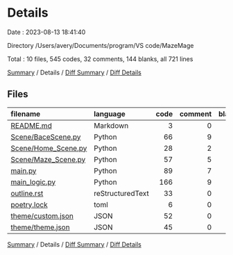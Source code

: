 # Details

Date : 2023-08-13 18:41:40

Directory /Users/avery/Documents/program/VS code/MazeMage

Total : 10 files,  545 codes, 32 comments, 144 blanks, all 721 lines

[Summary](results.md) / Details / [Diff Summary](diff.md) / [Diff Details](diff-details.md)

## Files
| filename | language | code | comment | blank | total |
| :--- | :--- | ---: | ---: | ---: | ---: |
| [README.md](/README.md) | Markdown | 3 | 0 | 2 | 5 |
| [Scene/BaceScene.py](/Scene/BaceScene.py) | Python | 66 | 9 | 16 | 91 |
| [Scene/Home_Scene.py](/Scene/Home_Scene.py) | Python | 28 | 2 | 11 | 41 |
| [Scene/Maze_Scene.py](/Scene/Maze_Scene.py) | Python | 57 | 5 | 19 | 81 |
| [main.py](/main.py) | Python | 89 | 7 | 31 | 127 |
| [main_logic.py](/main_logic.py) | Python | 166 | 9 | 53 | 228 |
| [outline.rst](/outline.rst) | reStructuredText | 33 | 0 | 8 | 41 |
| [poetry.lock](/poetry.lock) | toml | 6 | 0 | 2 | 8 |
| [theme/custom.json](/theme/custom.json) | JSON | 52 | 0 | 1 | 53 |
| [theme/theme.json](/theme/theme.json) | JSON | 45 | 0 | 1 | 46 |

[Summary](results.md) / Details / [Diff Summary](diff.md) / [Diff Details](diff-details.md)